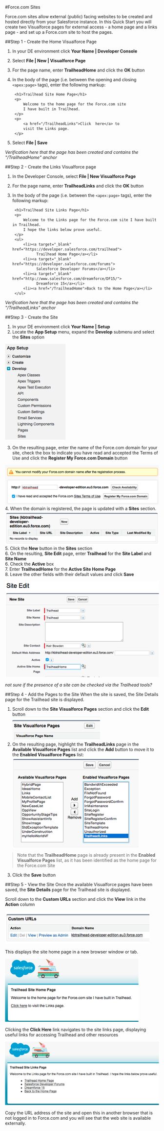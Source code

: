 #Force.com Sites

Force.com sites allow external (public) facing websites to be created and hosted directly from your Salesforce instance. In this Quick Start you will create two Visualforce pages for external access - a home page and a links page - and set up a Force.com site to host the pages.

##Step 1 - Create the Home Visualforce Page
1. In your DE environment click **Your Name | Developer Console**
2. Select **File | New | Visualforce Page**
3. For the page name, enter **TrailheadHome** and click the **OK** button
4. In the body of the page (i.e. between the opening and closing `<apex:page>` tags), enter the following markup:
 
        <h1>Trailhead Site Home Page</h1>
        <p>
            Welcome to the home page for the Force.com site 
            I have built in Trailhead.
        </p>
        <p>
            <a href="/TrailheadLinks">Click  here</a> to 
            visit the Links page.
        </p>
        
5. Select **File | Save**

_Verification here that the page has been created and contains the "/TrailheadHome" anchor_

##Step 2 - Create the Links Visualforce page
1. In the Developer Console, select **File | New Visualforce Page**
2. For the page name, enter **TrailheadLinks** and click the **OK** button
3. In the body of the page (i.e. between the `<apex:page>` tags), enter the following markup:

        <h1>Trailhead Site Links Page</h1>
        <p>
            Welcome to the Links page for the Force.com site I have built in Trailhead. 
            I hope the links below prove useful.
        </p>
        <ul>
            <li><a target="_blank" href="https://developer.salesforce.com/trailhead">
                  Trailhead Home Page</a></li>
            <li><a target="_blank" href="https://developer.salesforce.com/forums">
                  Salesforce Developer Forums</a></li>
            <li><a target="_blank" href="http://www.salesforce.com/dreamforce/DF15/">
                  Dreamforce 15</a></li>
            <li><a href="/TrailheadHome">Back to the Home Page</a></li>
        </ul>


_Verification here that the page has been created and contains the "/TrailheadLinks" anchor_

##Step 3 - Create the Site
1. In your DE environment click **Your Name | Setup**
2. Locate the **App Setup** menu, expand the **Develop** submenu and select the **Sites** option

  ![](images/sites_menu.png)

3. On the resulting page, enter the name of the Force.com domain for your site, check the box to indicate you have read and accepted the Terms of Use and click the **Register My Force.com Domain** button

  ![](images/site_domain.png)
4. When the domain is registered, the page is updated with a **Sites** section. 
  ![](images/sites_new.png)  
5. Click the **New** button in the **Sites** section  
6. On the resulting, **Site Edit** page, enter **Trailhead** for the **Site Label** and **Site Name**  
6. Check the **Active** box  
7. Enter **TrailheadHome** for the **Active Site Home Page**  
8. Leave the other fields with their default values and click **Save**  

![](images/sites_config.png)

_not sure if the presence of a site can be checked via the Trailhead tools?_

##Step 4 - Add the Pages to the Site
When the site is saved, the Site Details page for the Trailhead site is displayed.

1. Scroll down to the **Site Visualforce Pages** section and click the **Edit** button  
![](images/site_pages.png)
2. On the resulting page, highlight the **TrailheadLinks** page in the **Available Visualforce Pages** list and click the **Add** button to move it to the **Enabled Visualforce Pages** list:
![](images/site_add_vf.png)
> Note that the **TrailheadHome** page is already present in the **Enabled Visualforce Pages** list, as it has been identified as the home page for the Force.com Site  
3. Click the **Save** button 

##Step 5 - View the Site
Once the available Visualforce pages have been saved, the **Site Details** page for the Trailhead site is displayed.

Scroll down to the **Custom URLs** section and click the **View** link in the **Action** column

![](images/site_urls.png)

This displays the site home page in a new browser window or tab.

![](images/site_home.png)

Clicking the **Click Here** link navigates to the site links page, displaying useful links for accessing Trailhead and other resources

![](images/site_links.png)

Copy the URL address of the site and open this in another browser that is not logged in to Force.com and you will see that the web site is available externally.

